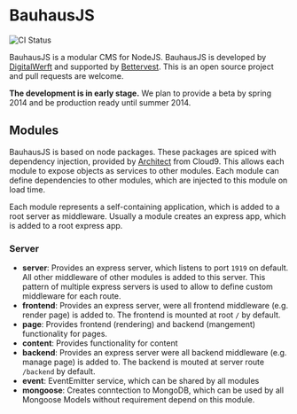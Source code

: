 # BauhausJS

![CI Status](https://travis-ci.org/bauhausjs/bauhausjs.png)

BauhausJS is a modular CMS for NodeJS. BauhausJS is developed by [DigitalWerft](http://digitalwerft.com) and supported by [Bettervest](https://bettervest.de/). This is an open source project and pull requests are welcome.

**The development is in early stage.** We plan to provide a beta by spring 2014 and be production ready until summer 2014.


## Modules

BauhausJS is based on node packages. These packages are spiced with dependency injection, provided by [Architect](https://github.com/c9/architect) from Cloud9. This allows each module to expose objects as services to other modules. Each module can define dependencies to other modules, which are injected to this module on load time.

Each module represents a self-containing application, which is added to a root server as middleware. Usually a module creates an express app, which is added to a root express app.

### Server

* **server**: Provides an express server, which listens to port `1919` on default. All other middleware of other modules is added to this server. This pattern of multiple express servers is used to allow to define custom middleware for each route. 
* **frontend**: Provides an express server, were all frontend middleware (e.g. render page) is added to. The frontend is mounted at root `/` by default.
* **page**: Provides frontend (rendering) and backend (mangement) functionality for pages.
* **content**: Provides functionality for content 
* **backend**: Provides an express server were all backend middleware (e.g. manage page) is added to. The backend is mouted at server route `/backend` by default.
* **event**: EventEmitter service, which can be shared by all modules
* **mongoose**: Creates conntection to MongoDB, which can be used by all Mongoose Models without requirement depend on this module.




